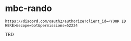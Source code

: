 # mbc-rando

`https://discord.com/oauth2/authorize?client_id=<YOUR ID HERE>&scope=bot&permissions=52224`

TBD
